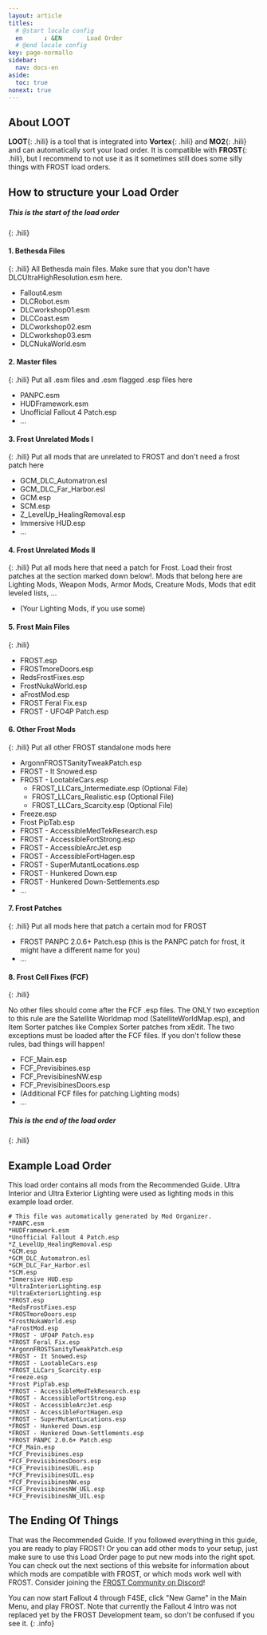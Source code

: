 ```yaml
---
layout: article
titles:
  # @start locale config
  en      : &EN       Load Order
  # @end locale config
key: page-normallo
sidebar:
  nav: docs-en
aside:
  toc: true
nonext: true
---
```


## About LOOT
**LOOT**{: .hili} is a tool that is integrated into **Vortex**{: .hili} and **MO2**{: .hili} and can automatically sort your load order.
It is compatible with **FROST**{: .hili}, but I recommend to not use it as it sometimes still does some silly things with FROST load orders.
 

## How to structure your Load Order
##### This is the start of the load order
{: .hili}

#### 1. Bethesda Files
{: .hili}
All Bethesda main files. Make sure that you don't have DLCUltraHighResolution.esm here.
- Fallout4.esm
- DLCRobot.esm
- DLCworkshop01.esm
- DLCCoast.esm
- DLCworkshop02.esm
- DLCworkshop03.esm
- DLCNukaWorld.esm


#### 2. Master files
{: .hili}
Put all .esm files and .esm flagged .esp files here 
- PANPC.esm
- HUDFramework.esm
- Unofficial Fallout 4 Patch.esp
- ...


#### 3. Frost Unrelated Mods I
{: .hili}
Put all mods that are unrelated to FROST and don't need a frost patch here
* GCM_DLC_Automatron.esl
* GCM_DLC_Far_Harbor.esl
* GCM.esp
* SCM.esp
* Z_LevelUp_HealingRemoval.esp
* Immersive HUD.esp
* ...


#### 4. Frost Unrelated Mods II
{: .hili}
Put all mods here that need a patch for Frost. Load their frost patches at the section marked down below!. Mods that belong here are Lighting Mods, Weapon Mods, Armor Mods, Creature Mods, Mods that edit leveled lists, ...
* (Your Lighting Mods, if you use some)


#### 5. Frost Main Files
{: .hili}

- FROST.esp
- FROSTmoreDoors.esp
- RedsFrostFixes.esp
- FrostNukaWorld.esp
- aFrostMod.esp
- FROST Feral Fix.esp
- FROST - UFO4P Patch.esp


#### 6. Other Frost Mods
{: .hili}
Put all other FROST standalone mods here
* ArgonnFROSTSanityTweakPatch.esp
* FROST - It Snowed.esp
* FROST - LootableCars.esp
  * FROST_LLCars_Intermediate.esp (Optional File)
  * FROST_LLCars_Realistic.esp (Optional File)
  * FROST_LLCars_Scarcity.esp (Optional File)
* Freeze.esp
* Frost PipTab.esp
* FROST - AccessibleMedTekResearch.esp
* FROST - AccessibleFortStrong.esp
* FROST - AccessibleArcJet.esp
* FROST - AccessibleFortHagen.esp
* FROST - SuperMutantLocations.esp
* FROST - Hunkered Down.esp
* FROST - Hunkered Down-Settlements.esp
* ...


#### 7. Frost Patches
{: .hili}
Put all mods here that patch a certain mod for FROST
* FROST PANPC 2.0.6+ Patch.esp (this is the PANPC patch for frost, it might have a different name for you)
* ...


#### 8. Frost Cell Fixes (FCF)
{: .hili}

No other files should come after the FCF .esp files. 
The ONLY two exception to this rule are the Satellite Worldmap mod (SatelliteWorldMap.esp), and Item Sorter patches like Complex Sorter patches from xEdit. The two exceptions must be loaded after the FCF files. 
If you don't follow these rules, bad things will happen!

- FCF_Main.esp
- FCF_Previsibines.esp
- FCF_PrevisibinesNW.esp
- FCF_PrevisibinesDoors.esp
- (Additional FCF files for patching Lighting mods)
- ...

##### This is the end of the load order
{: .hili}



## Example Load Order
This load order contains all mods from the Recommended Guide.
Ultra Interior and Ultra Exterior Lighting were used as lighting mods in this example load order.
```
# This file was automatically generated by Mod Organizer.
*PANPC.esm
*HUDFramework.esm
*Unofficial Fallout 4 Patch.esp
*Z_LevelUp_HealingRemoval.esp
*GCM.esp
*GCM_DLC_Automatron.esl
*GCM_DLC_Far_Harbor.esl
*SCM.esp
*Immersive HUD.esp
*UltraInteriorLighting.esp
*UltraExteriorLighting.esp
*FROST.esp
*RedsFrostFixes.esp
*FROSTmoreDoors.esp
*FrostNukaWorld.esp
*aFrostMod.esp
*FROST - UFO4P Patch.esp
*FROST Feral Fix.esp
*ArgonnFROSTSanityTweakPatch.esp
*FROST - It Snowed.esp
*FROST - LootableCars.esp
*FROST_LLCars_Scarcity.esp
*Freeze.esp
*Frost PipTab.esp
*FROST - AccessibleMedTekResearch.esp
*FROST - AccessibleFortStrong.esp
*FROST - AccessibleArcJet.esp
*FROST - AccessibleFortHagen.esp
*FROST - SuperMutantLocations.esp
*FROST - Hunkered Down.esp
*FROST - Hunkered Down-Settlements.esp
*FROST PANPC 2.0.6+ Patch.esp
*FCF_Main.esp
*FCF_Previsibines.esp
*FCF_PrevisibinesDoors.esp
*FCF_PrevisibinesUEL.esp
*FCF_PrevisibinesUIL.esp
*FCF_PrevisibinesNW.esp
*FCF_PrevisibinesNW_UEL.esp
*FCF_PrevisibinesNW_UIL.esp
```

## The Ending Of Things
That was the Recommended Guide. If you followed everything in this guide, you are ready to play FROST! 
Or you can add other mods to your setup, just make sure to use this Load Order page to put new mods into the right spot.
You can check out the next sections of this website for information about which mods are compatible with FROST, or which mods work well with FROST.
Consider joining the [FROST Community on Discord](https://discord.com/invite/BaKsm7Fn4A)!

You can now start Fallout 4 through F4SE, click "New Game" in the Main Menu, and play FROST. Note that currently the Fallout 4 Intro was not replaced yet by the FROST Development team, so don't be confused if you see it.
{: .info}



